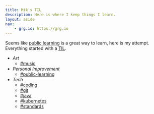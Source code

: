 ```yaml
---
title: Mik's TIL
description: Here is where I keep things I learn.
layout: aside
nav:
    - grg.io: https://grg.io
---
```


Seems like [public learning](/?tag=public-learning) is a great way to learn, here is my attempt. Everything started with a  [TIL](/2021-05-03-til).

- *Art*
  - [#music](/?tag=music)
- *Personal Improvement*
  - [#public-learning](/?tag=public-learning)
- *Tech*
  - [#coding](/?tag=coding)
  - [#git](/?tag=git)
  - [#java](/?tag=java)
  - [#kubernetes](/?tag=kubernetes)
  - [#standards](/?tag=standards)
